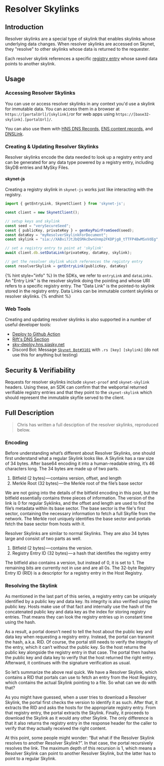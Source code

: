 # Resolver Skylinks

## Introduction

Resolver skylinks are a special type of skylink that enables skylinks whose underlying data changes. When resolver skylinks are accessed on Skynet, they "resolve" to other skylinks whose data is returned to the requester.

Each resolver skylink references a specific [registry entry](the-registry.md) whose saved data points to another skylink.

## Usage

### Accessing Resolver Skylinks

You can use or access resolver skylinks in any context you'd use a skylink for immutable data. You can access them in a browser at `https://[portalUrl]/[skylink]/`or for web apps using `https://[base32-skylink].[portalUrl]/`.

You can also use them with [HNS DNS Records](../integrations/hns-names.md), [ENS content records](../integrations/ens-ethereum-name-service.md), and [DNSLink](../integrations/dnslink-and-domain-names.md).

### Creating & Updating Resolver Skylinks

Resolver skylinks encode the data needed to look up a registry entry and can be generated for any data type powered by a registry entry, including SkyDB entries and MySky Files.

#### skynet-js

Creating a registry skylink in `skynet-js` works just like interacting with the registry.

```javascript
import { getEntryLink, SkynetClient } from 'skynet-js';

const client = new SkynetClient(); 

// setup keys and skylink
const seed = "verySecureSeed";
const { publicKey, privateKey } = genKeyPairFromSeed(seed);
const dataKey = "myResolverSkylinkForDocument";
const skylink = "sia://XABvi7JtJbQSMAcDwnUnmp2FKDPjg8_tTTFP4BwMSxVdEg";

// set a registry entry to point at 'skylink'
await client.db.setDataLink(privateKey, dataKey, skylink);

// get the resolver skylink which references the registry entry
const resolverSkylink = getEntryLink(publicKey, dataKey)
```

{% hint style="info" %}
In the SDKs, we refer to `entryLink` and `dataLinks`. An "Entry Link" is the resolver skylink doing the pointing and whose URI refers to a specific registry entry. The "Data Link" is the pointed-to skylink stored in the registry entry. Data Links can be immutable content skylinks or resolver skylinks.
{% endhint %}

### Web Tools

Creating and updating resolver skylinks is also supported in a number of useful developer tools:

* [Deploy to Github Action](../developer-guides/deploy-github-actions.md)
* [Rift's DNS Section](https://riftapp.hns.siasky.net/#/dns)
* [sky-deploy.hns.siasky.net](https://sky-deploy.hns.siasky.net)
* Discord Bot: Message [`Skynet Bot#3101`](discord://discord.com/channels/@me/793635571649609778) with `.rs [key] [skylink]` \(do not use this for anything but testing\)

## Security & Verifiability

Requests for resolver skylinks include `skynet-proof` and `skynet-skylink` headers. Using these, an SDK can confirm that the webportal returned verifiable registry entries and that they point to the `skynet-skylink` which should represent the immutable skyfile served to the client.

## Full Description

> Chris has written a full desciption of the resolver skylinks, reproduced below.

### Encoding

Before understanding what’s different about Resolver Skylinks, one should first understand what a regular Skylink looks like. A Skylink has a raw size of 34 bytes. After base64 encoding it into a human-readable string, it’s 46 characters long. The 34 bytes are made up of two parts.

1. Bitfield \(2 bytes\) — contains version, offset, and length
2. Merkle Root \(32 bytes\) — the Merkle root of the file’s base sector

We are not going into the details of the bitfield encoding in this post, but the bitfield essentially contains three pieces of information. The version of the link is 0 for regular Syklinks, and the offset and length are used to find the file’s metadata within its base sector. The base sector is the file's first sector, containing the necessary information to fetch a full Skyfile from the network. The Merkle root uniquely identifies the base sector and portals fetch the base sector from hosts with it.

Resolver Skylinks are similar to normal Skylinks. They are also 34 bytes large and consist of two parts as well.

1. Bitfield \(2 bytes\) — contains the version.
2. Registry Entry ID \(32 bytes\) — a hash that identifies the registry entry

The bitfield also contains a version, but instead of 0, it is set to 1. The remaining bits are currently not in use and are all 0s. The 32-byte Registry Entry ID \(RID\) is a descriptor for a registry entry in the Host Registry.

### **Resolving the Skylink**

As mentioned in the last part of this series, a registry entry can be uniquely identified by a public key and data key. Its integrity is also verified using the public key. Hosts make use of that fact and internally use the hash of the concatenated public key and data key as the index for storing registry entries. That means they can look the registry entries up in constant time using the hash.

As a result, a portal doesn’t need to tell the host about the public key and data key when requesting a registry entry. Instead, the portal can transmit the hash, a.k.a. RID. Of course, the portal still needs to verify the integrity of the entry, which it can’t without the public key. So the host returns the public key alongside the registry entry in that case. The portal then hashes the public key and data key to verify that the host returned the right entry. Afterward, it continues with the signature verification as usual.

So let’s summarize the above real quick. We have a Resolver Skylink, which contains a RID that portals can use to fetch an entry from the Host Registry, which contains the actual Skylink pointing to a file. So what can we do with that?

As you might have guessed, when a user tries to download a Resolver Skylink, the portal first checks the version to identify it as such. After that, it extracts the RID and asks the hosts for the appropriate registry entry. From that registry entry, the portal extracts the Skylink. Finally, it proceeds to download the Skylink as it would any other Skylink. The only difference is that it also returns the registry entry in the response header for the caller to verify that they actually received the right content.

At this point, some people might wonder: “But what if the Resolver Skylink resolves to another Resolver Skylink?”. In that case, the portal recursively resolves the link. The maximum depth of this recursion is 1, which means a Resolver Skylink can point to another Resolver Skylink, but the latter has to point to a regular Skylink.

